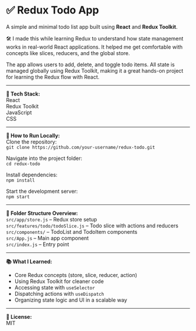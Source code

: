 # ✅ Redux Todo App

A simple and minimal todo list app built using **React** and **Redux Toolkit**.

🛠️ I made this while learning Redux to understand how state management works in real-world React applications. It helped me get comfortable with concepts like slices, reducers, and the global store.

The app allows users to add, delete, and toggle todo items. All state is managed globally using Redux Toolkit, making it a great hands-on project for learning the Redux flow with React.

---

**🧰 Tech Stack:**  
React  
Redux Toolkit  
JavaScript  
CSS 

---

**🚀 How to Run Locally:**  
Clone the repository:  
`git clone https://github.com/your-username/redux-todo.git`

Navigate into the project folder:  
`cd redux-todo`

Install dependencies:  
`npm install`

Start the development server:  
`npm start`

---

**📁 Folder Structure Overview:**  
`src/app/store.js` – Redux store setup  
`src/features/todo/todoSlice.js` – Todo slice with actions and reducers  
`src/components/` – TodoList and TodoItem components  
`src/App.js` – Main app component  
`src/index.js` – Entry point

---

**📚 What I Learned:**  
- Core Redux concepts (store, slice, reducer, action)  
- Using Redux Toolkit for cleaner code  
- Accessing state with `useSelector`  
- Dispatching actions with `useDispatch`  
- Organizing state logic and UI in a scalable way

---

**📄 License:**  
MIT

